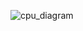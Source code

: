 ![cpu_diagram](https://github.com/mozerpol/learningRISC-V/assets/43972902/e0395c88-a5ff-41a3-a3ec-d9920d3649db)
